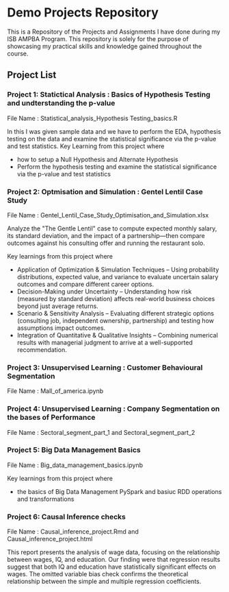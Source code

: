 # Demo Projects Repository 
This is a Repository of the Projects and Assignments I have done during my ISB AMPBA Program.
This repository is solely for the purpose of showcasing my practical skills and knowledge gained throughout the course.

## Project List

### Project 1: Statictical Analysis : Basics of Hypothesis Testing and undterstanding the p-value  
 File Name : Statistical_analysis_Hypothesis Testing_basics.R

 In this I was given sample data and we have to perform the EDA, hypothesis testing on the data and examine the statistical significance via the p-value and test statistics. Key Learning from this project where 
- how to setup a Null Hypothesis and Alternate Hypothesis 
- Perform the hypothesis testing and examine the statistical significance via the p-value and test statistics
 
### Project 2: Optmisation and Simulation : Gentel Lentil Case Study 
 File Name : Gentel_Lentil_Case_Study_Optimisation_and_Simulation.xlsx
 
 Analyze the "The Gentle Lentil" case to compute expected monthly salary, its standard deviation, and the impact of a partnership—then compare outcomes against his consulting offer and running the restaurant solo.

 Key learnings from this project where
- Application of Optimization & Simulation Techniques – Using probability distributions, expected value, and variance to evaluate uncertain salary outcomes and compare different career options.
- Decision-Making under Uncertainty – Understanding how risk (measured by standard deviation) affects real-world business choices beyond just average returns.
- Scenario & Sensitivity Analysis – Evaluating different strategic options (consulting job, independent ownership, partnership) and testing how assumptions impact outcomes.
- Integration of Quantitative & Qualitative Insights – Combining numerical results with managerial judgment to arrive at a well-supported recommendation.

### Project 3: Unsupervised Learning : Customer Behavioural Segmentation 
 File Name : Mall_of_america.ipynb


### Project 4: Unsupervised Learning : Company Segmentation on the bases of Performance
 File Name : Sectoral_segment_part_1 and Sectoral_segment_part_2

### Project 5: Big Data Management Basics
 File Name : Big_data_management_basics.ipynb

 Key learnings from this project where
- the basics of Big Data Management PySpark and basiuc RDD operations and transformations

### Project 6: Causal Inference checks
 File Name : Causal_inference_project.Rmd and Causal_inference_project.html

 This report presents the analysis of wage data, focusing on the relationship between wages, IQ, and education. Our finding were that regression results suggest that both IQ and education have statistically significant effects on wages. The omitted variable bias check confirms the theoretical relationship between the simple and multiple regression coefficients.